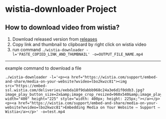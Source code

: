 # wistia-downloader Project

## How to download video from wistia?

1. Download released version from [releases](https://github.com/szymonprz/wistia-downloader/releases)
2. Copy link and thumbnail to clipboard by right click on wistia video
3. run command ```./wistia-downloader -l='PASTE_COPIED_LINK_AND_THUMBNAIL' -o=OUTPUT_FILE_NAME.mp4```
*** 
example command to download a file 
```
./wistia-downloader -l='<p><a href="https://wistia.com/support/embed-and-share/media-on-your-website?wvideo=lbo2kwzc81"><img src="https://embed-ssl.wistia.com/deliveries/eebda18f9dabbb968c24a3e6d1f0ddb3.jpg?image_play_button_size=2x&amp;image_crop_resized=960x540&amp;image_play_button=1&amp;image_play_button_color=4267b2e0" width="400" height="225" style="width: 400px; height: 225px;"></a></p><p><a href="https://wistia.com/support/embed-and-share/media-on-your-website?wvideo=lbo2kwzc81">Embedding Media on Your Website — Support — Wistia</a></p>' -o=test.mp4
```
